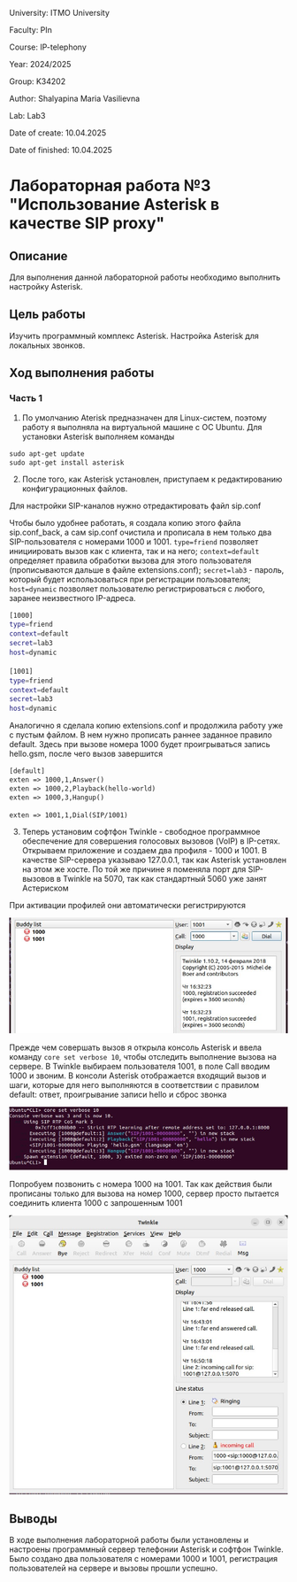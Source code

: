 University: ITMO University

Faculty: PIn

Course: IP-telephony

Year: 2024/2025

Group: K34202

Author: Shalyapina Maria Vasilievna

Lab: Lab3

Date of create: 10.04.2025

Date of finished: 10.04.2025

# Лабораторная работа №3 "Использование Asterisk в качестве SIP proxy"

## Описание
Для выполнения данной лабораторной работы необходимо выполнить настройку Asterisk.

## Цель работы
Изучить программный комплекс Asterisk. Настройка Asterisk для локальных звонков.

## Ход выполнения работы

### Часть 1

1. По умолчанию Aterisk предназначен для Linux-систем, поэтому работу я выполняла на виртуальной машине с ОС Ubuntu. Для установки Asterisk выполняем команды
```
sudo apt-get update
sudo apt-get install asterisk
```

2. После того, как  Asterisk установлен, приступаем к редактированию конфигурационных файлов.

Для настройки SIP-каналов нужно отредактировать файл sip.conf

Чтобы было удобнее работать, я создала копию этого файла sip.conf_back, а сам sip.conf очистила и прописала в нем только два SIP-пользователя с номерами 1000 и 1001. ```type=friend``` позволяет инициировать вызов как с клиента, так и на него; ```context=default``` определяет правила обработки вызова для этого пользователя (прописываются дальше в файле extensions.conf); ```secret=lab3``` - пароль, который будет использоваться при регистрации пользователя; ```host=dynamic``` позволяет пользователю регистрироваться с любого, заранее неизвестного IP-адреса.
```bash
[1000]
type=friend
context=default
secret=lab3
host=dynamic

[1001]
type=friend
context=default
secret=lab3
host=dynamic
```
Аналогично я сделала копию extensions.conf и продолжила работу уже с пустым файлом. В нем нужно прописать раннее заданное правило default. Здесь при вызове номера 1000 будет проигрываться запись hello.gsm, после чего вызов завершится

```
[default]
exten => 1000,1,Answer()
exten => 1000,2,Playback(hello-world)
exten => 1000,3,Hangup()

exten => 1001,1,Dial(SIP/1001)
```

3. Теперь установим софтфон Twinkle - свободное программное обеспечение для совершения голосовых вызовов (VoIP) в IP-сетях. Открываем приложение и создаем два профиля - 1000 и 1001. В качестве SIP-сервера указываю 127.0.0.1, так как Asterisk установлен на этом же хосте. По той же причине я поменяла порт для SIP-вызовов в Twinkle на 5070, так как стандартный 5060 уже занят Астериском

При активации профилей они автоматически регистрируются

![1](./assets/1.jpg)

Прежде чем совершать вызов я открыла консоль Asterisk и ввела команду ```core set verbose 10```, чтобы отследить выполнение вызова на сервере. В Twinkle выбираем пользователя 1001, в поле Call вводим 1000 и звоним. В консоли Asterisk отображается входящий вызов и шаги, которые для него выполняются в соответствии с правилом default: ответ, проигрывание записи hello и сброс звонка 

![2](./assets/2.jpg)

Попробуем позвонить с номера 1000 на 1001. Так как действия были прописаны только для вызова на номер 1000, сервер просто пытается соединить клиента 1000 с запрошенным 1001

![3](./assets/3.jpg)


## Выводы
В ходе выполнения лабораторной работы были установлены и настроены программный сервер телефонии Asterisk и софтфон Twinkle. Было создано два пользователя с номерами 1000 и 1001, регистрация пользователей на сервере и вызовы прошли успешно.
